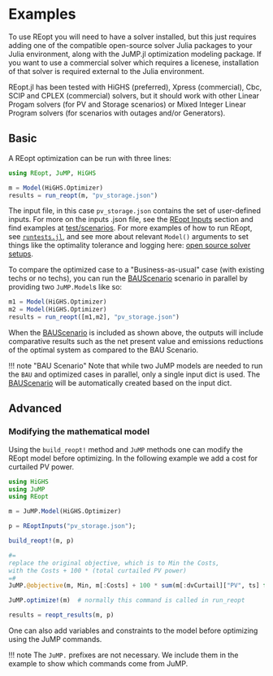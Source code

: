 # Examples
To use REopt you will need to have a solver installed, but this just requires adding one of the compatible open-source solver Julia packages to your Julia environment, along with the JuMP.jl optimization modeling package. If you want to use a commercial solver which requires a licenese, installation of that solver is required external to the Julia environment.

REopt.jl has been tested with HiGHS (preferred), Xpress (commercial), Cbc, SCIP and CPLEX (commercial) solvers, but it should work with other Linear Progam solvers (for PV and Storage scenarios) or Mixed Integer Linear Program solvers (for scenarios with outages and/or Generators).

## Basic
A REopt optimization can be run with three lines: 
```julia
using REopt, JuMP, HiGHS

m = Model(HiGHS.Optimizer)
results = run_reopt(m, "pv_storage.json")
```

The input file, in this case `pv_storage.json` contains the set of user-defined inputs. For more on the inputs .json file, see the [REopt Inputs](@ref) section and find examples at [test/scenarios](https://github.com/NREL/REopt/blob/master/test/scenarios). For more examples of how to run REopt, see [`runtests.jl`](https://github.com/NREL/REopt.jl/blob/master/test/runtests.jl), and see more about relevant `Model()` arguments to set things like the optimality tolerance and logging here: [open source solver setups](https://github.com/NREL/REopt_API/blob/master/julia_src/os_solvers.jl).

To compare the optimized case to a "Business-as-usual" case (with existing techs or no techs), you can run the [BAUScenario](@ref) scenario in parallel by providing two `JuMP.Model`s like so:
```julia
m1 = Model(HiGHS.Optimizer)
m2 = Model(HiGHS.Optimizer)
results = run_reopt([m1,m2], "pv_storage.json")
```
When the [BAUScenario](@ref) is included as shown above, the outputs will include comparative results such as the net present value and emissions reductions of the optimal system as compared to the BAU Scenario.

!!! note "BAU Scenario" 
    Note that while two JuMP models are needed to run the `BAU` and optimized cases in parallel, only a single input dict is used. The [BAUScenario](@ref) will be automatically created based on the input dict. 


## Advanced

### Modifying the mathematical model
Using the `build_reopt!` method and `JuMP` methods one can modify the REopt model before optimizing.
In the following example we add a cost for curtailed PV power.
```julia
using HiGHS
using JuMP
using REopt

m = JuMP.Model(HiGHS.Optimizer)

p = REoptInputs("pv_storage.json");

build_reopt!(m, p)

#= 
replace the original objective, which is to Min the Costs,
with the Costs + 100 * (total curtailed PV power)
=#  
JuMP.@objective(m, Min, m[:Costs] + 100 * sum(m[:dvCurtail]["PV", ts] for ts in p.time_steps));

JuMP.optimize!(m)  # normally this command is called in run_reopt

results = reopt_results(m, p)
```
One can also add variables and constraints to the model before optimizing using the JuMP commands.

!!! note
    The `JuMP.` prefixes are not necessary. We include them in the example to show which commands come from JuMP.
